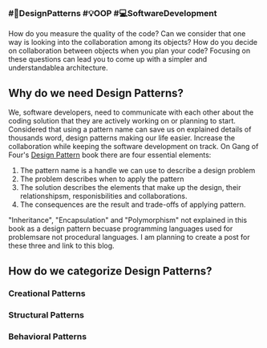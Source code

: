 ### #🧭DesignPatterns #💡OOP #💻SoftwareDevelopment

How do you measure the quality of the code? Can we consider that one way is looking into the collaboration among its objects? How do you decide on collaboration between objects when you plan your code? Focusing on these questions can lead you to come up with a simpler and understandablea architecture.

## Why do we need Design Patterns?
We, software developers, need to communicate with each other about the coding solution that they are actively working on or planning to start. Considered that using a pattern name can save us on explained details of thousands word, design patterns making our life easier. Increase the collaboration while keeping the software development on track. On Gang of Four's [Design Pattern](https://en.wikipedia.org/wiki/Design_Patterns) book there are four essential elements:
1. The pattern name is a handle we can use to describe a design problem
2. The problem describes when to apply the pattern
3. The solution describes the elements that make up the design, their relationshipsm, responisbilities and collaborations.
4. The consequences are the result and trade-offs of applying pattern.

"Inheritance", "Encapsulation" and "Polymorphism" not explained in this book as a design pattern becuase programming languages used for problemsare not procedural languages. I am planning to create a post for these three and link to this blog.

## How do we categorize Design Patterns?
### Creational Patterns
### Structural Patterns
### Behavioral Patterns



